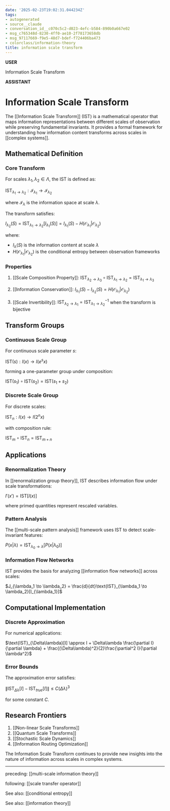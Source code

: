 ```yaml
---
date: '2025-02-23T19:02:31.044234Z'
tags:
- autogenerated
- source__claude
- conversation_id__c070c5c2-d023-4efc-b584-890b0a667e02
- msg_c765348d-8230-4ff0-ae10-2f78173658db
- msg_97117669-f9e5-48d7-bdef-f724406ba473
- colorclass/information-theory
title: information scale transform
---
```


**USER**

Information Scale Transform


**ASSISTANT**

# Information Scale Transform

The [[Information Scale Transform]] (IST) is a mathematical operator that maps information representations between different scales of observation while preserving fundamental invariants. It provides a formal framework for understanding how information content transforms across scales in [[complex systems]].

## Mathematical Definition

### Core Transform

For scales $\lambda_1, \lambda_2 \in \Lambda$, the IST is defined as:

$\text{IST}_{\lambda_1 \to \lambda_2}: \mathcal{I}_{\lambda_1} \to \mathcal{I}_{\lambda_2}$

where $\mathcal{I}_\lambda$ is the information space at scale $\lambda$.

The transform satisfies:

$I_{\lambda_2}(S) = \text{IST}_{\lambda_1 \to \lambda_2}[I_{\lambda_1}(S)] = I_{\lambda_1}(S) - H(\mathcal{O}_{\lambda_1}|\mathcal{O}_{\lambda_2})$

where:
- $I_\lambda(S)$ is the information content at scale $\lambda$
- $H(\mathcal{O}_{\lambda_1}|\mathcal{O}_{\lambda_2})$ is the conditional entropy between observation frameworks

### Properties

1. [[Scale Composition Property]]:
   $\text{IST}_{\lambda_2 \to \lambda_3} \circ \text{IST}_{\lambda_1 \to \lambda_2} = \text{IST}_{\lambda_1 \to \lambda_3}$

2. [[Information Conservation]]:
   $I_{\lambda_1}(S) - I_{\lambda_2}(S) = H(\mathcal{O}_{\lambda_1}|\mathcal{O}_{\lambda_2})$

3. [[Scale Invertibility]]:
   $\text{IST}_{\lambda_2 \to \lambda_1} = \text{IST}_{\lambda_1 \to \lambda_2}^{-1}$
   when the transform is bijective

## Transform Groups

### Continuous Scale Group

For continuous scale parameter $s$:

$\text{IST}(s): I(x) \to I(e^s x)$

forming a one-parameter group under composition:

$\text{IST}(s_1) \circ \text{IST}(s_2) = \text{IST}(s_1 + s_2)$

### Discrete Scale Group

For discrete scales:

$\text{IST}_n: I(x) \to I(2^n x)$

with composition rule:

$\text{IST}_m \circ \text{IST}_n = \text{IST}_{m+n}$

## Applications

### Renormalization Theory

In [[renormalization group theory]], IST describes information flow under scale transformations:

$I'(x') = \text{IST}[I(x)]$

where primed quantities represent rescaled variables.

### Pattern Analysis

The [[multi-scale pattern analysis]] framework uses IST to detect scale-invariant features:

$P(x|\lambda) = \text{IST}_{\lambda_0 \to \lambda}[P(x|\lambda_0)]$

### Information Flow Networks

IST provides the basis for analyzing [[information flow networks]] across scales:

$J_{\lambda_1 \to \lambda_2} = \frac{d}{dt}\text{IST}_{\lambda_1 \to \lambda_2}[I_{\lambda_1}]$

## Computational Implementation

### Discrete Approximation

For numerical applications:

$\text{IST}_{\Delta\lambda}[I] \approx I + \Delta\lambda \frac{\partial I}{\partial \lambda} + \frac{(\Delta\lambda)^2}{2}\frac{\partial^2 I}{\partial \lambda^2}$

### Error Bounds

The approximation error satisfies:

$\|\text{IST}_{\Delta\lambda}[I] - \text{IST}_{true}[I]\| \leq C(\Delta\lambda)^3$

for some constant $C$.

## Research Frontiers

1. [[Non-linear Scale Transforms]]
2. [[Quantum Scale Transforms]]
3. [[Stochastic Scale Dynamics]]
4. [[Information Routing Optimization]]

The Information Scale Transform continues to provide new insights into the nature of information across scales in complex systems.


---

preceding: [[multi-scale information theory]]  


following: [[scale transfer operator]]

See also: [[conditional entropy]]


See also: [[information theory]]